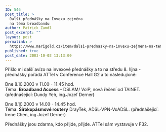 ```yaml
---
ID: 546
post_title: >
  Další přednášky na Invexu zejména
  na téma broadbandu
author: Patrick Zandl
post_excerpt: ""
layout: post
permalink: >
  https://www.marigold.cz/item/dalsi-prednasky-na-invexu-zejmena-na-tema-broadbandu
published: true
post_date: 2003-10-02 13:13:00
---
```

<P>Přišlo mi další avízo na invexové přednášky a to na středu 8. října - přednášky pořádá ATTel v Conference Hall G2 a to následujícně:</P>
<P>Dne 8.10.2003 v 11.00 - 11.45 hod. <BR>Téma: <STRONG>Broadband Access</STRONG> &#8211; DSLAM/ VoIP, nová řešení od TAINET. (přednášející: Dundy Yeh, ing.Jozef Derner)</P>
<P>Dne 8.10.2003 v 14.00 - 14.45 hod. <BR>Téma: <STRONG>Širokopásmové routery</STRONG> DrayTek, ADSL-VPN-VoADSL. (přednášející: Irene Chen, ing.Jozef Derner)
<P>Přednášky jsou zdarma, kdo přijde, přijde. ATTel sám vystavuje v F32. </P>